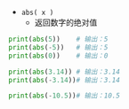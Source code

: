 - `abs( x )`
	- 返回数字的绝对值
```python
print(abs(5))    # 输出：5
print(abs(-5))   # 输出：5
print(abs(0))    # 输出：0

print(abs(3.14)) # 输出：3.14
print(abs(-3.14))# 输出：3.14

print(abs(-10.5))# 输出：10.5

```